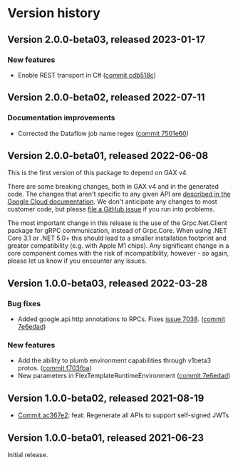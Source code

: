 # Version history

## Version 2.0.0-beta03, released 2023-01-17

### New features

- Enable REST transport in C# ([commit cdb518c](https://github.com/googleapis/google-cloud-dotnet/commit/cdb518c3524106ea73f0e546557a0180589ca3b0))

## Version 2.0.0-beta02, released 2022-07-11

### Documentation improvements

- Corrected the Dataflow job name regex ([commit 7501e60](https://github.com/googleapis/google-cloud-dotnet/commit/7501e6036aad008e6021fd7968730223a3bb6bc3))

## Version 2.0.0-beta01, released 2022-06-08

This is the first version of this package to depend on GAX v4.

There are some breaking changes, both in GAX v4 and in the generated
code. The changes that aren't specific to any given API are [described in the Google Cloud
documentation](https://cloud.google.com/dotnet/docs/reference/help/breaking-gax4).
We don't anticipate any changes to most customer code, but please [file a
GitHub issue](https://github.com/googleapis/google-cloud-dotnet/issues/new/choose)
if you run into problems.

The most important change in this release is the use of the Grpc.Net.Client package
for gRPC communication, instead of Grpc.Core. When using .NET Core 3.1 or .NET 5.0+
this should lead to a smaller installation footprint and greater compatibility (e.g.
with Apple M1 chips). Any significant change in a core component comes with the risk
of incompatibility, however - so again, please let us know if you encounter any
issues.
## Version 1.0.0-beta03, released 2022-03-28

### Bug fixes

- Added google.api.http annotations to RPCs. Fixes [issue 7038](https://github.com/googleapis/google-cloud-dotnet/issues/7038). ([commit 7e6edad](https://github.com/googleapis/google-cloud-dotnet/commit/7e6edad1653324684e07186c859ee4b7c41ebea5))

### New features

- Add the ability to plumb environment capabilities through v1beta3 protos. ([commit f703fba](https://github.com/googleapis/google-cloud-dotnet/commit/f703fba5ac47cef0badc2248c5a41088ca49dd5e))
- New parameters in FlexTemplateRuntimeEnvironment ([commit 7e6edad](https://github.com/googleapis/google-cloud-dotnet/commit/7e6edad1653324684e07186c859ee4b7c41ebea5))

## Version 1.0.0-beta02, released 2021-08-19

- [Commit ac367e2](https://github.com/googleapis/google-cloud-dotnet/commit/ac367e2): feat: Regenerate all APIs to support self-signed JWTs

## Version 1.0.0-beta01, released 2021-06-23

Initial release.
